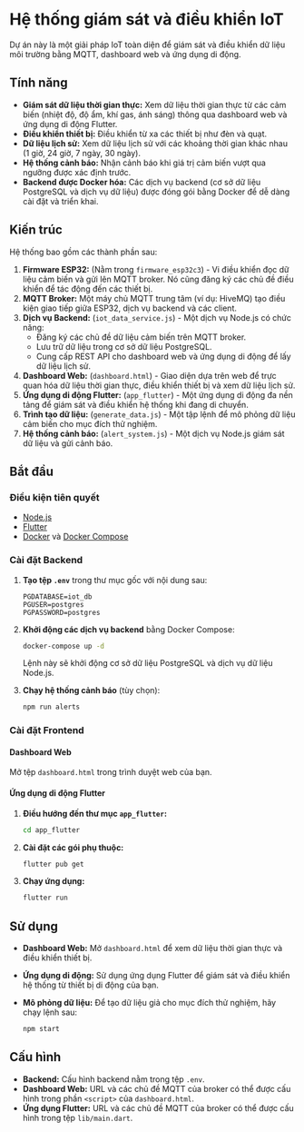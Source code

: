 # Hệ thống giám sát và điều khiển IoT

Dự án này là một giải pháp IoT toàn diện để giám sát và điều khiển dữ liệu môi trường bằng MQTT, dashboard web và ứng dụng di động.

## Tính năng

- **Giám sát dữ liệu thời gian thực:** Xem dữ liệu thời gian thực từ các cảm biến (nhiệt độ, độ ẩm, khí gas, ánh sáng) thông qua dashboard web và ứng dụng di động Flutter.
- **Điều khiển thiết bị:** Điều khiển từ xa các thiết bị như đèn và quạt.
- **Dữ liệu lịch sử:** Xem dữ liệu lịch sử với các khoảng thời gian khác nhau (1 giờ, 24 giờ, 7 ngày, 30 ngày).
- **Hệ thống cảnh báo:** Nhận cảnh báo khi giá trị cảm biến vượt qua ngưỡng được xác định trước.
- **Backend được Docker hóa:** Các dịch vụ backend (cơ sở dữ liệu PostgreSQL và dịch vụ dữ liệu) được đóng gói bằng Docker để dễ dàng cài đặt và triển khai.

## Kiến trúc

Hệ thống bao gồm các thành phần sau:

1.  **Firmware ESP32:** (Nằm trong `firmware_esp32c3`) - Vi điều khiển đọc dữ liệu cảm biến và gửi lên MQTT broker. Nó cũng đăng ký các chủ đề điều khiển để tác động đến các thiết bị.
2.  **MQTT Broker:** Một máy chủ MQTT trung tâm (ví dụ: HiveMQ) tạo điều kiện giao tiếp giữa ESP32, dịch vụ backend và các client.
3.  **Dịch vụ Backend:** (`iot_data_service.js`) - Một dịch vụ Node.js có chức năng:
    -   Đăng ký các chủ đề dữ liệu cảm biến trên MQTT broker.
    -   Lưu trữ dữ liệu trong cơ sở dữ liệu PostgreSQL.
    -   Cung cấp REST API cho dashboard web và ứng dụng di động để lấy dữ liệu lịch sử.
4.  **Dashboard Web:** (`dashboard.html`) - Giao diện dựa trên web để trực quan hóa dữ liệu thời gian thực, điều khiển thiết bị và xem dữ liệu lịch sử.
5.  **Ứng dụng di động Flutter:** (`app_flutter`) - Một ứng dụng di động đa nền tảng để giám sát và điều khiển hệ thống khi đang di chuyển.
6.  **Trình tạo dữ liệu:** (`generate_data.js`) - Một tập lệnh để mô phỏng dữ liệu cảm biến cho mục đích thử nghiệm.
7.  **Hệ thống cảnh báo:** (`alert_system.js`) - Một dịch vụ Node.js giám sát dữ liệu và gửi cảnh báo.

## Bắt đầu

### Điều kiện tiên quyết

-   [Node.js](https://nodejs.org/)
-   [Flutter](https://flutter.dev/)
-   [Docker](https://www.docker.com/) và [Docker Compose](https://docs.docker.com/compose/)

### Cài đặt Backend

1.  **Tạo tệp `.env`** trong thư mục gốc với nội dung sau:

    ```
    PGDATABASE=iot_db
    PGUSER=postgres
    PGPASSWORD=postgres
    ```

2.  **Khởi động các dịch vụ backend** bằng Docker Compose:

    ```bash
    docker-compose up -d
    ```

    Lệnh này sẽ khởi động cơ sở dữ liệu PostgreSQL và dịch vụ dữ liệu Node.js.

3.  **Chạy hệ thống cảnh báo** (tùy chọn):

    ```bash
    npm run alerts
    ```

### Cài đặt Frontend

#### Dashboard Web

Mở tệp `dashboard.html` trong trình duyệt web của bạn.

#### Ứng dụng di động Flutter

1.  **Điều hướng đến thư mục `app_flutter`:**

    ```bash
    cd app_flutter
    ```

2.  **Cài đặt các gói phụ thuộc:**

    ```bash
    flutter pub get
    ```

3.  **Chạy ứng dụng:**

    ```bash
    flutter run
    ```

## Sử dụng

-   **Dashboard Web:** Mở `dashboard.html` để xem dữ liệu thời gian thực và điều khiển thiết bị.
-   **Ứng dụng di động:** Sử dụng ứng dụng Flutter để giám sát và điều khiển hệ thống từ thiết bị di động của bạn.
-   **Mô phỏng dữ liệu:** Để tạo dữ liệu giả cho mục đích thử nghiệm, hãy chạy lệnh sau:

    ```bash
    npm start
    ```

## Cấu hình

-   **Backend:** Cấu hình backend nằm trong tệp `.env`.
-   **Dashboard Web:** URL và các chủ đề MQTT của broker có thể được cấu hình trong phần `<script>` của `dashboard.html`.
-   **Ứng dụng Flutter:** URL và các chủ đề MQTT của broker có thể được cấu hình trong tệp `lib/main.dart`.